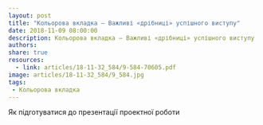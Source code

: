 ```yaml
---
layout: post
title: "Кольорова вкладка — Важливі «дрібниці» успішного виступу"
date: 2018-11-09 08:00:00
description: Кольорова вкладка — Важливі «дрібниці» успішного виступу
authors:
share: true
resources:
  - link: articles/18-11-32_584/9-584-70605.pdf
image: articles/18-11-32_584/9_584.jpg
tags:
 - Кольорова вкладка
---
```


Як підготуватися до презентації проектної роботи

